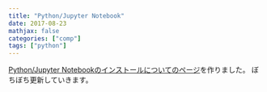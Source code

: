 ```yaml
---
title: "Python/Jupyter Notebook"
date: 2017-08-23
mathjax: false
categories: ["comp"]
tags: ["python"]
---
```


[Python/Jupyter Notebookのインストールについてのページ](/misc/python)を作りました。
ぼちぼち更新していきます。

